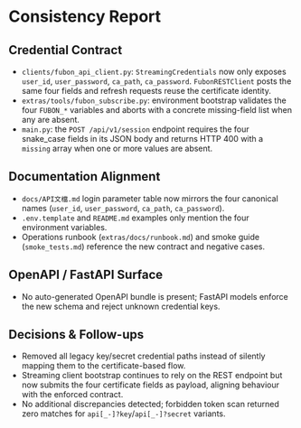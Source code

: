﻿# Consistency Report

## Credential Contract
- `clients/fubon_api_client.py`: `StreamingCredentials` now only exposes `user_id`, `user_password`, `ca_path`, `ca_password`. `FubonRESTClient` posts the same four fields and refresh requests reuse the certificate identity.
- `extras/tools/fubon_subscribe.py`: environment bootstrap validates the four `FUBON_*` variables and aborts with a concrete missing-field list when any are absent.
- `main.py`: the `POST /api/v1/session` endpoint requires the four snake_case fields in its JSON body and returns HTTP 400 with a `missing` array when one or more values are absent.

## Documentation Alignment
- `docs/API文檔.md` login parameter table now mirrors the four canonical names (`user_id`, `user_password`, `ca_path`, `ca_password`).
- `.env.template` and `README.md` examples only mention the four environment variables.
- Operations runbook (`extras/docs/runbook.md`) and smoke guide (`smoke_tests.md`) reference the new contract and negative cases.

## OpenAPI / FastAPI Surface
- No auto-generated OpenAPI bundle is present; FastAPI models enforce the new schema and reject unknown credential keys.

## Decisions & Follow-ups
- Removed all legacy key/secret credential paths instead of silently mapping them to the certificate-based flow.
- Streaming client bootstrap continues to rely on the REST endpoint but now submits the four certificate fields as payload, aligning behaviour with the enforced contract.
- No additional discrepancies detected; forbidden token scan returned zero matches for `api[_-]?key`/`api[_-]?secret` variants.
